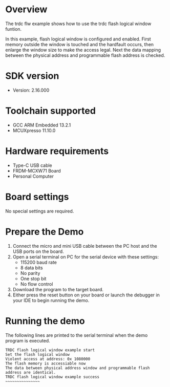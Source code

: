Overview
========
The trdc flw example shows how to use the trdc flash logical window funtion.

In this example, flash logical window is configured and enabled. First memory
outside the window is touched and the hardfault occurs, then enlarge the window
size to make the access legal. Next the data mapping between the physical address
and programmable flash address is checked.

SDK version
===========
- Version: 2.16.000

Toolchain supported
===================
- GCC ARM Embedded  13.2.1
- MCUXpresso  11.10.0

Hardware requirements
=====================
- Type-C USB cable
- FRDM-MCXW71 Board
- Personal Computer

Board settings
==============
No special settings are required.

Prepare the Demo
================
1. Connect the micro and mini USB cable between the PC host and the USB ports on the board.
2. Open a serial terminal on PC for the serial device with these settings:
    - 115200 baud rate
    - 8 data bits
    - No parity
    - One stop bit
    - No flow control
3. Download the program to the target board.
4. Either press the reset button on your board or launch the debugger in your IDE to begin running
   the demo.

Running the demo
================
The following lines are printed to the serial terminal when the demo program is executed.
~~~~~~~~~~~~~~~~~~~~~~~~~~~~~~~~~~~~~~~~
TRDC flash logical window example start
Set the flash logical window
Violent access at address: 0x 1080000
The flash memory is accessiable now
The data between physical address window and programmable flash address are identical.
TRDC flash logical window example success
~~~~~~~~~~~~~~~

